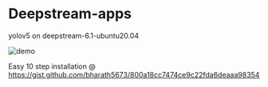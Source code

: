 # Deepstream-apps
yolov5 on deepstream-6.1-ubuntu20.04

![demo](demo.gif)

Easy 10 step installation @
https://gist.github.com/bharath5673/800a18cc7474ce9c22fda6deaaa98354
